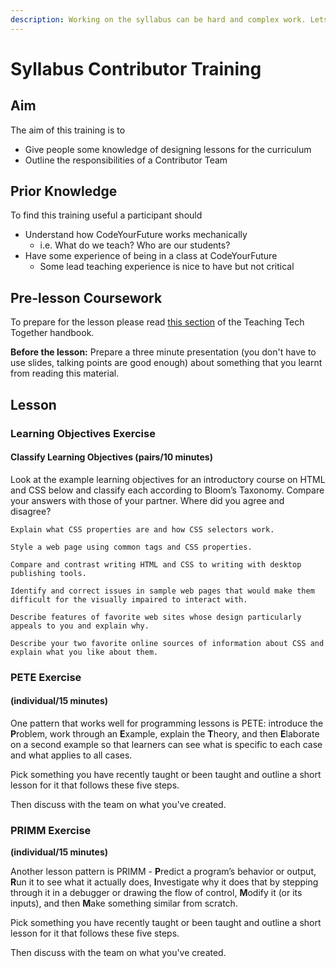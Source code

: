 ```yaml
---
description: Working on the syllabus can be hard and complex work. Lets get started.
---
```


# Syllabus Contributor Training

## Aim

The aim of this training is to 

* Give people some knowledge of designing lessons for the curriculum
* Outline the responsibilities of a Contributor Team

## Prior Knowledge

To find this training useful a participant should

* Understand how CodeYourFuture works mechanically 
  * i.e. What do we teach? Who are our students?
* Have some experience of being in a class at CodeYourFuture
  * Some lead teaching experience is nice to have but not critical

## Pre-lesson Coursework

To prepare for the lesson please read [this section](https://third-bit.com/2019/06/13/marthas-rules.html) of the Teaching Tech Together handbook.

**Before the lesson:** Prepare a three minute presentation \(you don't have to use slides, talking points are good enough\) about something that you learnt from reading this material.

## Lesson

### Learning Objectives Exercise

#### Classify Learning Objectives \(pairs/10 minutes\) <a id="classify-learning-objectives-pairs10"></a>

Look at the example learning objectives for an introductory course on HTML and CSS below and classify each according to Bloom’s Taxonomy. Compare your answers with those of your partner. Where did you agree and disagree?

```text
Explain what CSS properties are and how CSS selectors work.

Style a web page using common tags and CSS properties.

Compare and contrast writing HTML and CSS to writing with desktop publishing tools.

Identify and correct issues in sample web pages that would make them difficult for the visually impaired to interact with.

Describe features of favorite web sites whose design particularly appeals to you and explain why.

Describe your two favorite online sources of information about CSS and explain what you like about them.
```

### PETE Exercise

#### \(individual/15 minutes\) <a id="pete-individual15"></a>

One pattern that works well for programming lessons is PETE: introduce the **P**roblem, work through an **E**xample, explain the **T**heory, and then **E**laborate on a second example so that learners can see what is specific to each case and what applies to all cases. 

Pick something you have recently taught or been taught and outline a short lesson for it that follows these five steps.

Then discuss with the team on what you've created.

### PRIMM Exercise

**\(individual/15 minutes\)**

Another lesson pattern is PRIMM - **P**redict a program’s behavior or output, **R**un it to see what it actually does, **I**nvestigate why it does that by stepping through it in a debugger or drawing the flow of control, **M**odify it \(or its inputs\), and then **M**ake something similar from scratch. 

Pick something you have recently taught or been taught and outline a short lesson for it that follows these five steps.

Then discuss with the team on what you've created.

